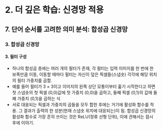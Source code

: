 # 2. 더 깊은 학습: 신경망 적용
## 7. 단어 순서를 고려한 의미 분석: 합성곱 신경망
### 3. 합성곱 신경망
#### 3. 필터 구성
- 하나의 합성곱 층에는 여러 개의 필터가 존재, 각 필터는 입력 이미지를 한 번에 한 보폭만큼 이동, 이동할 때마다 필터는 자신이 덮은 픽셀들(스냅숏) 각각에 해당 위치의 필터 가중치를 곱함.
- 예를 들어 필터가 3 $\times$ 3이고 이미지의 왼쪽 상단 모퉁이부터 훑기 시작한다고 하면 첫 스냅숏의 첫 픽셀 (0,0)값에 첫 가중치 (0,0)을 곱하고, 둘째 픽셀 (0,1)의 값에 둘째 가중치 (0,1)을 곱하는 식
- 서로 대응되는 픽셀과 가중치의 곱들을 모두 합한 후에는 거기에 활성화 함수를 적용. 그 결과가 출력의 한 성분(현재 스냅숏 위치에 대응되는)이 됨. 합성곱 신경망의 활성화 함수로 가장 흔히 쓰이는 것은 ReLU(정류 선형 단위), 이에 관해서는 잠시 후에 이야기.